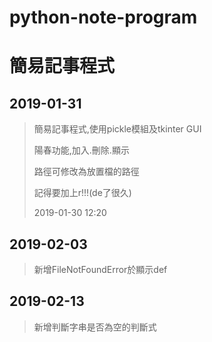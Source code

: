 ﻿# python-note-program
# 簡易記事程式
## 2019-01-31

>
>簡易記事程式,使用pickle模組及tkinter GUI
>
>陽春功能,加入.刪除.顯示
>
>路徑可修改為放置檔的路徑
>
>記得要加上r!!!(de了很久)
>
>2019-01-30 12:20
>
## 2019-02-03
>
>新增FileNotFoundError於顯示def
>
## 2019-02-13
>新增判斷字串是否為空的判斷式